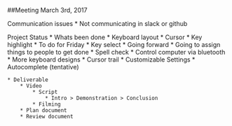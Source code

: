 ##Meeting March 3rd, 2017	

Communication issues
    * Not communicating in slack or github

Project Status
	* Whats been done
		* Keyboard layout
		* Cursor
		* Key highlight
	* To do for Friday
		* Key select
	* Going forward
		* Going to assign things to people to get done
			* Spell check
			* Control computer via bluetooth
			* More keyboard designs
			* Cursor trail
			* Customizable Settings
			* Autocomplete (tentative)

	* Deliverable
		* Video
			* Script
				* Intro > Demonstration > Conclusion
			* Filming
		* Plan document
		* Review document
